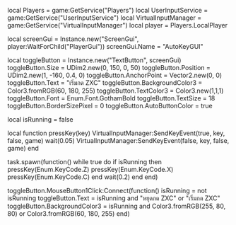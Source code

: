 local Players = game:GetService("Players")
local UserInputService = game:GetService("UserInputService")
local VirtualInputManager = game:GetService("VirtualInputManager")
local player = Players.LocalPlayer

local screenGui = Instance.new("ScreenGui", player:WaitForChild("PlayerGui"))
screenGui.Name = "AutoKeyGUI"

local toggleButton = Instance.new("TextButton", screenGui)
toggleButton.Size = UDim2.new(0, 150, 0, 50)
toggleButton.Position = UDim2.new(1, -160, 0.4, 0)
toggleButton.AnchorPoint = Vector2.new(0, 0)
toggleButton.Text = "เริ่มกด ZXC"
toggleButton.BackgroundColor3 = Color3.fromRGB(60, 180, 255)
toggleButton.TextColor3 = Color3.new(1,1,1)
toggleButton.Font = Enum.Font.GothamBold
toggleButton.TextSize = 18
toggleButton.BorderSizePixel = 0
toggleButton.AutoButtonColor = true

local isRunning = false

local function pressKey(key)
    VirtualInputManager:SendKeyEvent(true, key, false, game)
    wait(0.05)
    VirtualInputManager:SendKeyEvent(false, key, false, game)
end

task.spawn(function()
    while true do
        if isRunning then
            pressKey(Enum.KeyCode.Z)
            pressKey(Enum.KeyCode.X)
            pressKey(Enum.KeyCode.C)
        end
        wait(0.2)
    end
end)

toggleButton.MouseButton1Click:Connect(function()
    isRunning = not isRunning
    toggleButton.Text = isRunning and "หยุดกด ZXC" or "เริ่มกด ZXC"
    toggleButton.BackgroundColor3 = isRunning and Color3.fromRGB(255, 80, 80) or Color3.fromRGB(60, 180, 255)
end)
